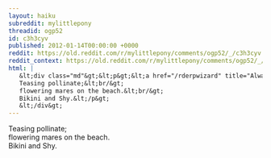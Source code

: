 ```yaml
---
layout: haiku
subreddit: mylittlepony
threadid: ogp52
id: c3h3cyv
published: 2012-01-14T00:00:00 +0000
reddit: https://old.reddit.com/r/mylittlepony/comments/ogp52/_/c3h3cyv
reddit_context: https://old.reddit.com/r/mylittlepony/comments/ogp52/_/c3h3cyv?context=3
html: |
   &lt;div class="md"&gt;&lt;p&gt;&lt;a href="/rderpwizard" title="Always Relevant / Shipping Misunderstandings / Paper Bag Princess"&gt;&lt;/a&gt;
   Teasing pollinate;&lt;br/&gt;
   flowering mares on the beach.&lt;br/&gt;
   Bikini and Shy.&lt;/p&gt;
   &lt;/div&gt;
---
```


[](/rderpwizard "Always Relevant / Shipping Misunderstandings / Paper Bag Princess")
Teasing pollinate;  
flowering mares on the beach.  
Bikini and Shy.